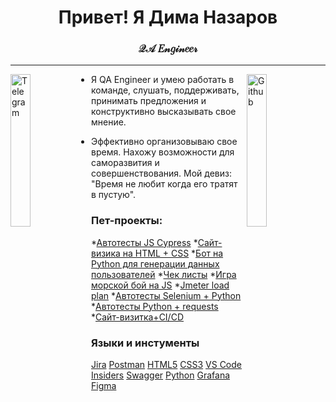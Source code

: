 <h1 align="center">Привет! Я Дима Назаров</h1>
<h3 align="center">𝒬𝒜 𝐸𝓃𝑔𝒾𝓃𝑒𝑒𝓇</h3>

---

<a href="https://t.me/DmitryN63"><img align="left" alt="Telegram" src="https://octodex.github.com/images/socialite.jpg"
                                                  width="25%"/></a>


<a href="https://oktotiger.github.io/"><img align="right" alt="Github" src="https://octodex.github.com/images/heisencat.png"
                                                  width="25%"/></a>

- Я QA Engineer и умею работать в команде, слушать, поддерживать, принимать предложения и конструктивно высказывать свое мнение.<br>

- Эффективно организовываю свое время. Нахожу возможности для саморазвития и совершенствования. Мой девиз: "Время не любит когда его тратят в пустую".<br>

### Пет-проекты:
*[Автотесты JS Cypress](https://github.com/OktoTiger/Cypress_js "Автотесты JS Cypress")
*[Сайт-визика на HTML + CSS](https://github.com/OktoTiger/OktoTiger.github.io "Сайт-визика на HTML + CSS")
*[Бот на Python для генерации данных пользователей](https://github.com/OktoTiger/tg_bot "Бот на Python для генерации данных пользователей")
*[Чек листы](https://github.com/OktoTiger/Check_list "Чек листы")
*[Игра морской бой на JS](https://github.com/OktoTiger/Battleships "Игра морской бой на JS")
*[Jmeter load plan](https://github.com/OktoTiger/Jmeter "Jmeter load plan")
*[Автотесты Selenium + Python](https://github.com/OktoTiger/Selenium_python "Автотесты Selenium + Python")
*[Автотесты Python + requests](https://github.com/OktoTiger/Autotests_pytest "Автотесты Python + requests")
*[Сайт-визитка+CI/CD](https://github.com/OktoTiger/CV-and-CI-CD "Сайт-визитка+CI/CD")


### Языки и инстументы
[Jira](https://img.shields.io/badge/jira-%230A0FFF.svg?style=for-the-badge&logo=jira&logoColor=white)
[Postman](https://img.shields.io/badge/Postman-FF6C37?style=for-the-badge&logo=postman&logoColor=white)
[HTML5](https://img.shields.io/badge/html5-%23E34F26.svg?style=for-the-badge&logo=html5&logoColor=white)
[CSS3](https://img.shields.io/badge/css3-%231572B6.svg?style=for-the-badge&logo=css3&logoColor=white)
[VS Code Insiders](https://img.shields.io/badge/VS%20Code%20Insiders-35b393.svg?style=for-the-badge&logo=visual-studio-code&logoColor=white)
[Swagger](https://img.shields.io/badge/-Swagger-%23Clojure?style=for-the-badge&logo=swagger&logoColor=white)
[Python](https://img.shields.io/badge/python-3670A0?style=for-the-badge&logo=python&logoColor=ffdd54)
[Grafana](https://img.shields.io/badge/grafana-%23F46800.svg?style=for-the-badge&logo=grafana&logoColor=white)
[Figma](https://img.shields.io/badge/figma-%23F24E1E.svg?style=for-the-badge&logo=figma&logoColor=white)


